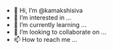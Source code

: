 - 👋 Hi, I’m @kamakshisiva
- 👀 I’m interested in ...
- 🌱 I’m currently learning ...
- 💞️ I’m looking to collaborate on ...
- 📫 How to reach me ...

<!---
kamakshisiva/kamakshisiva is a ✨ special ✨ repository because its `README.md` (this file) appears on your GitHub profile.
You can click the Preview link to take a look at your changes.
--->
